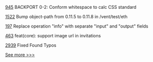 
[945](https://github.com/hyperledger/grid/pull/945) BACKPORT 0-2: Conform whitespace to calc CSS standard

[1522](https://github.com/hyperledger/burrow/pull/1522) Bump object-path from 0.11.5 to 0.11.8 in /vent/test/eth

[197](https://github.com/hyperledger-labs/firefly/pull/197) Replace operation "info" with separate "input" and "output" fields

[463](https://github.com/hyperledger/aries-framework-javascript/pull/463) feat(core): support image url in invitations

[2939](https://github.com/hyperledger/fabric/pull/2939) Fixed Found Typos


[See more >>>](https://start-here.hyperledger.org/pull-requests)

